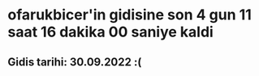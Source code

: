 # ofarukbicer'in gidisine son 4 gun 11 saat 16 dakika 00 saniye kaldi

## Gidis tarihi: 30.09.2022 :(